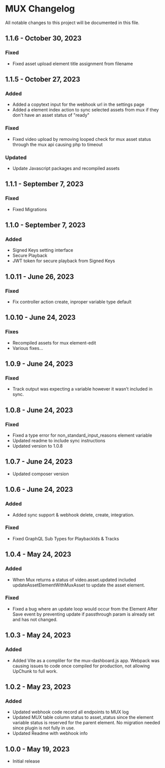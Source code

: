 # MUX Changelog

All notable changes to this project will be documented in this file.

## 1.1.6 - October 30, 2023
### Fixed
- Fixed asset upload element title assignment from filename

## 1.1.5 - October 27, 2023
### Added
- Added a copytext input for the webhook url in the settings page
- Added a element index action to sync selected assets from mux if they don't have an asset status of "ready"
### Fixed
- Fixed video upload by removing looped check for mux asset status through the mux api causing php to timeout
### Updated
- Update Javascript packages and recompiled assets

## 1.1.1 - September 7, 2023
### Fixed
- Fixed Migrations

## 1.1.0 - September 7, 2023
### Added
- Signed Keys setting interface
- Secure Playback
- JWT token for secure playback from Signed Keys

## 1.0.11 - June 26, 2023
### Fixed
- Fix controller action create, inproper variable type default

## 1.0.10 - June 24, 2023
### Fixes
- Recompiled assets for mux element-edit
- Various fixes…

## 1.0.9 - June 24, 2023
### Fixed
- Track output was expecting a variable however it wasn’t included in sync.

## 1.0.8 - June 24, 2023
### Fixed
- Fixed a type error for non_standard_input_reasons element variable
- Updated readme to include sync instructions
- Updated version to 1.0.8

## 1.0.7 - June 24, 2023
- Updated composer version

## 1.0.6 - June 24, 2023
### Added
- Added sync support & webhook delete, create, integration.
### Fixed
- Fixed GraphQL Sub Types for PlaybackIds & Tracks

## 1.0.4 - May 24, 2023
### Added
- When Mux returns a status of video.asset.updated included updateAssetElementWithMuxAsset to update the asset element. 
### Fixed
- Fixed a bug where an update loop would occur from the Element After Save event by preventing update if passthrough param is already set and has not changed.

## 1.0.3 - May 24, 2023
### Added
- Added Vite as a compliler for the mux-dashboard.js app.  Webpack was causing issues to code once compiled for production, not allowing UpChunk to full work.

## 1.0.2 - May 23, 2023
### Added
- Updated webhook code record all endpoints to MUX log
- Updated MUX table column status to asset_status since the element variable status is reserved for the parent element. No migration needed since plugin is not fully in use.
- Updated Readme with webhook info

## 1.0.0 - May 19, 2023
- Initial release
